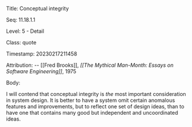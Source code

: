 Title:  Conceptual integrity

Seq:    11.18.1.1

Level:  5 - Detail

Class:  quote

Timestamp: 20230217211458

Attribution: -- [[Fred Brooks]], *[[The Mythical Man-Month: Essays on Software Engineering]]*, 1975

Body:

I will contend that conceptual integrity is *the* most important consideration in system design. It is better to have a system omit certain anomalous features and improvements, but to reflect one set of design ideas, than to have one that contains many good but independent and uncoordinated ideas.


